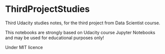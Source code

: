 # ThirdProjectStudies
Third Udacity studies notes, for the third project from Data Scientist course.

This notebooks are strongly based on Udacity course Jupyter Notebooks and may be used for educational purposes only!

Under MIT licence

